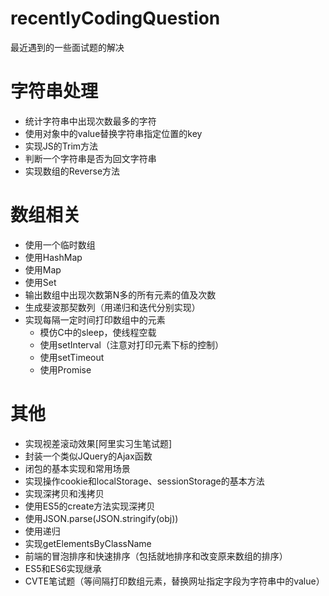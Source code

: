 # recentlyCodingQuestion
最近遇到的一些面试题的解决
# 字符串处理
* 统计字符串中出现次数最多的字符
* 使用对象中的value替换字符串指定位置的key
* 实现JS的Trim方法
* 判断一个字符串是否为回文字符串
* 实现数组的Reverse方法
# 数组相关
* 使用一个临时数组
* 使用HashMap
* 使用Map
* 使用Set
* 输出数组中出现次数第N多的所有元素的值及次数
* 生成斐波那契数列（用递归和迭代分别实现）
* 实现每隔一定时间打印数组中的元素
  * 模仿C中的sleep，使线程空载
  * 使用setInterval（注意对打印元素下标的控制）
  * 使用setTimeout
  * 使用Promise
# 其他
* 实现视差滚动效果[阿里实习生笔试题]
* 封装一个类似JQuery的Ajax函数
* 闭包的基本实现和常用场景
* 实现操作cookie和localStorage、sessionStorage的基本方法
* 实现深拷贝和浅拷贝
 * 使用ES5的create方法实现深拷贝
 * 使用JSON.parse(JSON.stringify(obj))
 * 使用递归
* 实现getElementsByClassName
* 前端的冒泡排序和快速排序（包括就地排序和改变原来数组的排序）
* ES5和ES6实现继承
* CVTE笔试题（等间隔打印数组元素，替换网址指定字段为字符串中的value）
